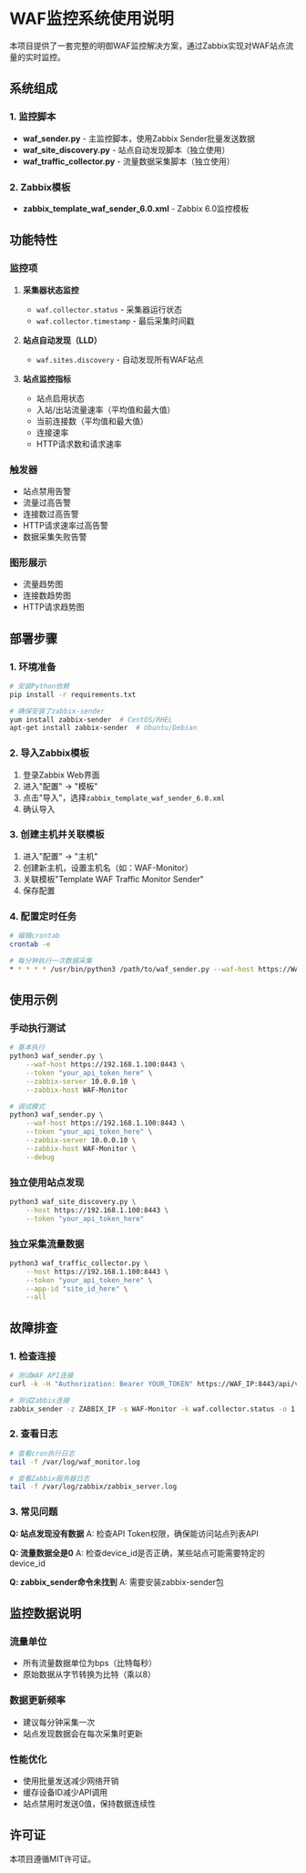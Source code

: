 # WAF监控系统使用说明

本项目提供了一套完整的明御WAF监控解决方案，通过Zabbix实现对WAF站点流量的实时监控。

## 系统组成

### 1. 监控脚本
- **waf_sender.py** - 主监控脚本，使用Zabbix Sender批量发送数据
- **waf_site_discovery.py** - 站点自动发现脚本（独立使用）
- **waf_traffic_collector.py** - 流量数据采集脚本（独立使用）

### 2. Zabbix模板
- **zabbix_template_waf_sender_6.0.xml** - Zabbix 6.0监控模板

## 功能特性

### 监控项
1. **采集器状态监控**
   - `waf.collector.status` - 采集器运行状态
   - `waf.collector.timestamp` - 最后采集时间戳

2. **站点自动发现（LLD）**
   - `waf.sites.discovery` - 自动发现所有WAF站点

3. **站点监控指标**
   - 站点启用状态
   - 入站/出站流量速率（平均值和最大值）
   - 当前连接数（平均值和最大值）
   - 连接速率
   - HTTP请求数和请求速率

### 触发器
- 站点禁用告警
- 流量过高告警
- 连接数过高告警
- HTTP请求速率过高告警
- 数据采集失败告警

### 图形展示
- 流量趋势图
- 连接数趋势图
- HTTP请求趋势图

## 部署步骤

### 1. 环境准备
```bash
# 安装Python依赖
pip install -r requirements.txt

# 确保安装了zabbix-sender
yum install zabbix-sender  # CentOS/RHEL
apt-get install zabbix-sender  # Ubuntu/Debian
```

### 2. 导入Zabbix模板
1. 登录Zabbix Web界面
2. 进入"配置" -> "模板"
3. 点击"导入"，选择`zabbix_template_waf_sender_6.0.xml`
4. 确认导入

### 3. 创建主机并关联模板
1. 进入"配置" -> "主机"
2. 创建新主机，设置主机名（如：WAF-Monitor）
3. 关联模板"Template WAF Traffic Monitor Sender"
4. 保存配置

### 4. 配置定时任务
```bash
# 编辑crontab
crontab -e

# 每分钟执行一次数据采集
* * * * * /usr/bin/python3 /path/to/waf_sender.py --waf-host https://WAF_IP:8443 --token YOUR_API_TOKEN --zabbix-server ZABBIX_IP --zabbix-host WAF-Monitor >> /var/log/waf_monitor.log 2>&1
```

## 使用示例

### 手动执行测试
```bash
# 基本执行
python3 waf_sender.py \
    --waf-host https://192.168.1.100:8443 \
    --token "your_api_token_here" \
    --zabbix-server 10.0.0.10 \
    --zabbix-host WAF-Monitor

# 调试模式
python3 waf_sender.py \
    --waf-host https://192.168.1.100:8443 \
    --token "your_api_token_here" \
    --zabbix-server 10.0.0.10 \
    --zabbix-host WAF-Monitor \
    --debug
```

### 独立使用站点发现
```bash
python3 waf_site_discovery.py \
    --host https://192.168.1.100:8443 \
    --token "your_api_token_here"
```

### 独立采集流量数据
```bash
python3 waf_traffic_collector.py \
    --host https://192.168.1.100:8443 \
    --token "your_api_token_here" \
    --app-id "site_id_here" \
    --all
```

## 故障排查

### 1. 检查连接
```bash
# 测试WAF API连接
curl -k -H "Authorization: Bearer YOUR_TOKEN" https://WAF_IP:8443/api/v1/device/name/

# 测试Zabbix连接
zabbix_sender -z ZABBIX_IP -s WAF-Monitor -k waf.collector.status -o 1
```

### 2. 查看日志
```bash
# 查看cron执行日志
tail -f /var/log/waf_monitor.log

# 查看Zabbix服务器日志
tail -f /var/log/zabbix/zabbix_server.log
```

### 3. 常见问题

**Q: 站点发现没有数据**
A: 检查API Token权限，确保能访问站点列表API

**Q: 流量数据全是0**
A: 检查device_id是否正确，某些站点可能需要特定的device_id

**Q: zabbix_sender命令未找到**
A: 需要安装zabbix-sender包

## 监控数据说明

### 流量单位
- 所有流量数据单位为bps（比特每秒）
- 原始数据从字节转换为比特（乘以8）

### 数据更新频率
- 建议每分钟采集一次
- 站点发现数据会在每次采集时更新

### 性能优化
- 使用批量发送减少网络开销
- 缓存设备ID减少API调用
- 站点禁用时发送0值，保持数据连续性

## 许可证

本项目遵循MIT许可证。